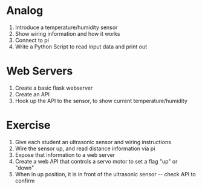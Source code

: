 
Analog
======
1. Introduce a temperature/humidity sensor
2. Show wiring information and how it works
3. Connect to pi
4. Write a Python Script to read input data and print out


Web Servers
===========

1. Create a basic flask webserver
2. Create an API
3. Hook up the API to the sensor, to show current temperature/humidity


Exercise
========

1. Give each student an ultrasonic sensor and wiring instructions
2. Wire the sensor up, and read distance information via pi
3. Expose that information to a web server
4. Create a web API that controls a servo motor to set a flag "up" or "down"
5. When in up position, it is in front of the ultrasonic sensor -- check API to confirm

